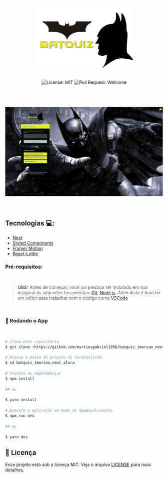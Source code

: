 <h1 align="center">
  <img src=".github/logo.svg" alt="Let Me Ask" />
</h1>

<p align="center">
  <img alt="License: MIT" src="https://img.shields.io/github/license/martinsgabriel1956/batquiz_imersao_next_alura?style=for-the-badge&color=6933FF" />
  <img alt="Pull Request: Welcome" src="https://img.shields.io/static/v1?label=PRs&message=welcome&color=6933FF&labelColor=41414D&style=for-the-badge" />
</p>

<br />

<h1 align="center">
  <img src=".github/banner.png" alt="happy" />
</h1>

<br />

## Tecnologias :computer::

<ul>
  <li>
    <a href="https://pt-br.reactjs.org/">Next</a>
  </li>

  <li>
     <a href="https://reactnative.dev/">Styled Components</a>
  </li>

  <li>
     <a href="https://expo.io/">Framer Motion</a>
  </li>

  <li>
     <a href="https://www.typescriptlang.org/">React-Lottie</a>
  </li>
</ul>

### Pré-requisitos:

<br />

> **OBS:** Antes de começar, você vai precisar ter instalado em sua máquina as seguintes ferramentas:
[Git](https://git-scm.com), [Node.js](https://nodejs.org/en/). 
Além disto é bom ter um editor para trabalhar com o código como [VSCode](https://code.visualstudio.com/)

<br/>

### 🎲 Rodando o App

<br/>

```bash
# Clone este repositório
$ git clone <https://github.com/martinsgabriel1956/batquiz_imersao_next_alura.git>

# Acesse a pasta do projeto no terminal/cmd
$ cd batquiz_imersao_next_alura

# Instale as dependências
$ npm install

## ou

$ yarn install

# Execute a aplicação em modo de desenvolvimento
$ npm run dev

## ou

$ yarn dev

```

## :memo: Licença

Esse projeto está sob a licença MIT. Veja o arquivo [LICENSE](LICENSE.md) para mais detalhes.
